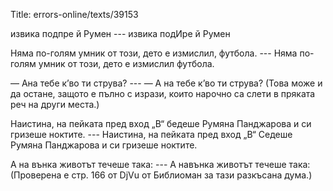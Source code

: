 Title: errors-online/texts/39153

извика подпре й Румен --- извика подИре й Румен

Няма по-голям умник от този, дето е измислил, футбола. --- Няма по-голям умник от този, дето е измислил футбола.

— Ана тебе к’во ти струва? --- — А на тебе к’во ти струва? (Това може и да остане, защото е пълно с изрази, които нарочно са слети в пряката реч на други места.)

Наистина, на пейката пред вход „В“ бедеше Румяна Панджарова и си гризеше ноктите. --- Наистина, на пейката пред вход „В“ Седеше Румяна Панджарова и си гризеше ноктите.

А на вънка животът течеше така: --- А навънка животът течеше така: (Проверена е стр. 166 от DjVu от Библиоман за тази разкъсана дума.)
